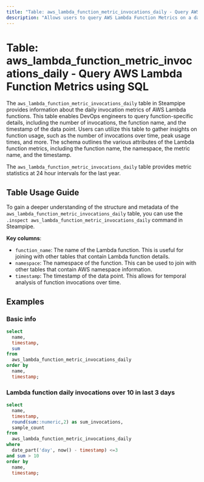 ```yaml
---
title: "Table: aws_lambda_function_metric_invocations_daily - Query AWS Lambda Function Metrics using SQL"
description: "Allows users to query AWS Lambda Function Metrics on a daily basis."
---
```


# Table: aws_lambda_function_metric_invocations_daily - Query AWS Lambda Function Metrics using SQL

The `aws_lambda_function_metric_invocations_daily` table in Steampipe provides information about the daily invocation metrics of AWS Lambda functions. This table enables DevOps engineers to query function-specific details, including the number of invocations, the function name, and the timestamp of the data point. Users can utilize this table to gather insights on function usage, such as the number of invocations over time, peak usage times, and more. The schema outlines the various attributes of the Lambda function metrics, including the function name, the namespace, the metric name, and the timestamp.

The `aws_lambda_function_metric_invocations_daily` table provides metric statistics at 24 hour intervals for the last year.

## Table Usage Guide

To gain a deeper understanding of the structure and metadata of the `aws_lambda_function_metric_invocations_daily` table, you can use the `.inspect aws_lambda_function_metric_invocations_daily` command in Steampipe.

**Key columns**:

- `function_name`: The name of the Lambda function. This is useful for joining with other tables that contain Lambda function details.
- `namespace`: The namespace of the function. This can be used to join with other tables that contain AWS namespace information.
- `timestamp`: The timestamp of the data point. This allows for temporal analysis of function invocations over time.

## Examples

### Basic info

```sql
select
  name,
  timestamp,
  sum
from
  aws_lambda_function_metric_invocations_daily
order by
  name,
  timestamp;
```


### Lambda function daily invocations over 10 in last 3 days

```sql
select
  name,
  timestamp,
  round(sum::numeric,2) as sum_invocations,
  sample_count
from
  aws_lambda_function_metric_invocations_daily
where 
  date_part('day', now() - timestamp) <=3
and sum > 10
order by
  name,
  timestamp;
```